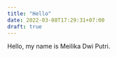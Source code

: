 ```yaml
---
title: "Hello"
date: 2022-03-08T17:29:31+07:00
draft: true
---
```


Hello, my name is Meilika Dwi Putri.
